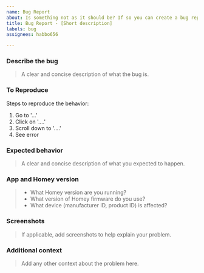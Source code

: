 ```yaml
---
name: Bug Report
about: Is something not as it should be? If so you can create a bug report and help enhance the app.
title: Bug Report - [Short description]
labels: bug
assignees: habbo656

---
```


### Describe the bug

> A clear and concise description of what the bug is.

### To Reproduce

Steps to reproduce the behavior:

1. Go to '...'
2. Click on '....'
3. Scroll down to '....'
4. See error

### Expected behavior

> A clear and concise description of what you expected to happen.

### App and Homey version

> * What Homey version are you running?
> * What version of Homey firmware do you use?
> * What device (manufacturer ID, product ID) is affected?

### Screenshots

> If applicable, add screenshots to help explain your problem.

### Additional context

> Add any other context about the problem here.
